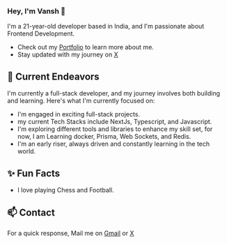 ### Hey, I'm Vansh 👋 

I'm a 21-year-old developer based in India, and I'm passionate about Frontend Development. 

- Check out my [Portfolio](https://vanshvasishtha.vercel.app/) to learn more about me.
- Stay updated with my journey on [X](https://twitter.com/ThatRandomGuy09) 

## 🔭 Current Endeavors 

I'm currently a full-stack developer, and my journey involves both building and learning. Here's what I'm currently focused on:

- I'm engaged in exciting full-stack projects.
- my current Tech Stacks include NextJs, Typescript, and Javascript.
- I'm exploring different tools and libraries to enhance my skill set, for now, I am Learning docker, Prisma, Web Sockets, and Redis.
- I'm an early riser, always driven and constantly learning in the tech world.

## ✨ Fun Facts 

- I love playing Chess and Football.

## 📫 Contact

 For a quick response, Mail me on [Gmail](vanshhcodes@gmail.com) or [X](https://twitter.com/ThatRandomGuy09) 

 
